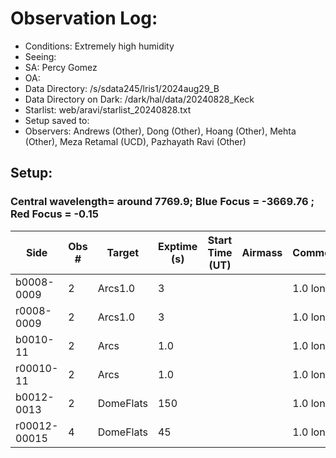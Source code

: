 # Observation Log:

* Conditions: Extremely high humidity
* Seeing: 
* SA: Percy Gomez
* OA: 
* Data Directory: /s/sdata245/lris1/2024aug29_B
* Data Directory on Dark: /dark/hal/data/20240828_Keck
* Starlist: web/aravi/starlist_20240828.txt
* Setup saved to: 
* Observers: Andrews (Other), Dong (Other), Hoang (Other), Mehta (Other), Meza Retamal (UCD), Pazhayath Ravi (Other)

## Setup: 
    
### Central wavelength= around 7769.9; Blue Focus = -3669.76 ; Red Focus = -0.15

| Side | Obs #     | Target    | Exptime (s) | Start Time (UT) | Airmass | Comments                                                   |
|------|-----------|-----------|-------------|-----------------|---------|------------------------------------------------------------|
|b0008-0009|2|Arcs1.0        |3| ||1.0 longslit|
|r0008-0009|2|Arcs1.0        |3| ||1.0 longslit|
|b0010-11|2|Arcs      |1.0| ||1.0 longslit|
|r00010-11|2|Arcs|1.0| ||1.0 longslit|
|b0012-0013|2|DomeFlats       |150 |||1.0 longslit|
|r00012-00015|4|DomeFlats        |45| ||1.0 longslit|
